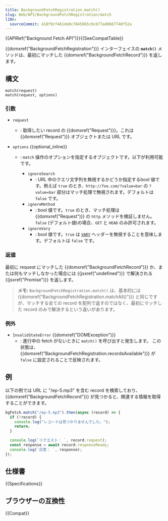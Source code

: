 ```yaml
---
title: BackgroundFetchRegistration.match()
slug: Web/API/BackgroundFetchRegistration/match
l10n:
  sourceCommit: 418f9cf461de0c7845665c0c677ad0667740f52a
---
```


{{APIRef("Background Fetch API")}}{{SeeCompatTable}}

{{domxref("BackgroundFetchRegistration")}} インターフェイスの **`match()`** メソッドは、最初にマッチした {{domxref("BackgroundFetchRecord")}} を返します。

## 構文

```js-nolint
match(request)
match(request, options)
```

### 引数

- `request`
  - : 取得したい record の {{domxref("Request")}}。これは {{domxref("Request")}} オブジェクトまたは URL です。
- `options` {{optional_inline}}

  - : `match` 操作のオプションを指定するオブジェクトです。以下が利用可能です。

    - `ignoreSearch`
      - : URL 中のクエリ文字列を無視するかどうか指定するbool 値です。例えば `true` のとき、`http://foo.com/?value=bar` の `?value=bar` 部分はマッチ処理で無視されます。デフォルトは `false` です。
    - `ignoreMethod`
      - : bool 値です。`true` のとき、マッチ処理は {{domxref("Request")}} の `http` メソッドを検証しません。`false` (デフォルト値)の場合、`GET` と `HEAD` のみ許可されます。
    - `ignoreVary`
      - : bool 値です。`true` は [`VARY`](/ja/docs/Web/HTTP/Headers/Vary) ヘッダーを無視することを意味します。デフォルトは `false` です。

### 返値

最初に request にマッチした {{domxref("BackgroundFetchRecord")}} か、または何もマッチしなかった場合には {{jsxref("undefined")}} で解決される {{jsxref("Promise")}} を返します。

> **メモ:** `BackgroundFetchRegistration.match()` は、基本的には {{domxref("BackgroundFetchRegistration.matchAll()")}} と同じですが、マッチする全ての record を配列で返すのではなく、最初にマッチした record のみで解決するという違いがあります。

### 例外

- `InvalidStateError` {{domxref("DOMException")}}
  - : 進行中の fetch がないときに `match()` を呼び出すと発生します。 この状態は、{{domxref("BackgroundFetchRegistration.recordsAvailable")}} が `false` に設定されることで反映されます。

## 例

以下の例では URL に "/ep-5.mp3" を含む record を検索しており、{{domxref("BackgroundFetchRecord")}} が見つかると、関連する情報を取得することができます。

```js
bgFetch.match("/ep-5.mp3").then(async (record) => {
  if (!record) {
    console.log("レコードは見つかりませんでした。");
    return;
  }

  console.log(`リクエスト： `, record.request);
  const response = await record.responseReady;
  console.log(`応答： `, response);
});
```

## 仕様書

{{Specifications}}

## ブラウザーの互換性

{{Compat}}
